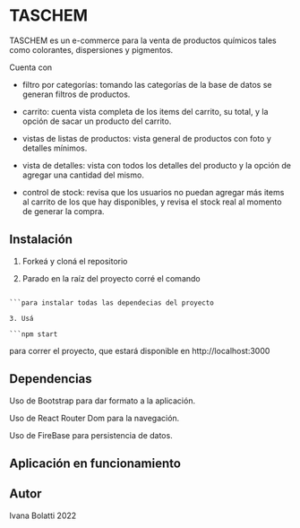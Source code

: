 ﻿# TASCHEM
TASCHEM es un e-commerce para la venta de productos químicos tales como colorantes, dispersiones y pigmentos.


Cuenta con

-  filtro por categorías: tomando las categorías de la base de datos se generan filtros de productos.

- carrito: cuenta vista completa de los items del carrito, su total, y la opción de sacar un producto del carrito.

- vistas de listas de productos: vista general de productos con foto y detalles mínimos.

- vista de detalles: vista con todos los detalles del producto y la opción de agregar una cantidad del mismo.

- control de stock: revisa que los usuarios no puedan agregar más items al carrito de los que hay disponibles, y revisa el stock real al momento de generar la compra.

## Instalación

1. Forkeá y cloná el repositorio

2. Parado en la raíz del proyecto corré el comando

```npm install

```para instalar todas las dependecias del proyecto

3. Usá

```npm start

```

para correr el proyecto, que estará disponible en http://localhost:3000

## Dependencias

Uso de Bootstrap para dar formato a la aplicación.

Uso de React Router Dom para la navegación.

Uso de FireBase para persistencia de datos.

## Aplicación en funcionamiento

## Autor

Ivana Bolatti 2022



